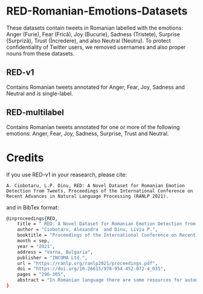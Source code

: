 # RED-Romanian-Emotions-Datasets

These datasets contain tweets in Romanian labelled with the emotions: Anger (Furie), Fear (Frică), Joy (Bucurie), Sadness (Tristețe),  Surprise (Surpriză), Trust (Încredere), and also Neutral (Neutru). To protect confidentiality of Twitter users, we removed usernames and also proper nouns from these datasets.  

## RED-v1 
Contains Romanian tweets annotated for Anger, Fear, Joy, Sadness and Neutral and is single-label.

## RED-multilabel
Contains Romanian tweets annotated for one or more of the following emotions: Anger, Fear, Joy, Sadness, Surprise, Trust and Neutral.  


# Credits
If you use RED-v1 in your reasearch, please cite:  

```text
A. Ciobotaru, L.P. Dinu, RED: A Novel Dataset for Romanian Emotion Detection from Tweets, Proceedings of the International Conference on Recent Advances in Natural Language Processing (RANLP 2021).
```
and in BibTex format: 

```bash
@inproceedings{RED,
    title = " RED: A Novel Dataset for Romanian Emotion Detection from Tweets",
    author = "Ciobotaru, Alexandra  and Dinu, Liviu P.",
    booktitle = "Proceedings of the International Conference on Recent Advances in Natural Language Processing (RANLP 2021)",
    month = sep,
    year = "2021",
    address = "Varna, Bulgaria",
    publisher = "INCOMA Ltd.",
    url = "https://ranlp.org/ranlp2021/proceedings.pdf",
    doi = "https://doi.org/10.26615/978-954-452-072-4_035",
    pages = "296-305",
    abstract = "In Romanian language there are some resources for automatic text comprehension, but for Emotion Detection, not lexicon-based, there are none. To cover this gap, we extracted data from Twitter and created the first dataset containing tweets annotated with five types of emotions: joy, fear, sadness, anger and neutral, with the intent of being used for opinion mining and analysis tasks. In this article we present some features of our novel dataset, and create a benchmark to achieve the first supervised machine learning model for automatic Emotion Detection in Romanian short texts. We investigate the performance of four classical machine learning models: Multinomial Naive Bayes, Logistic  Regression, Support Vector Classification and Linear Support Vector Classification. We also investigate more modern approaches like fastText, which makes use of subword information. Lastly, we finetune the Romanian BERT for text classification and our experiments show that the BERTbased model has the best performance for the task of Emotion Detection from Romanian tweets.",
}
```
